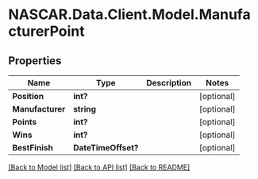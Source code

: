 # NASCAR.Data.Client.Model.ManufacturerPoint
## Properties

Name | Type | Description | Notes
------------ | ------------- | ------------- | -------------
**Position** | **int?** |  | [optional] 
**Manufacturer** | **string** |  | [optional] 
**Points** | **int?** |  | [optional] 
**Wins** | **int?** |  | [optional] 
**BestFinish** | **DateTimeOffset?** |  | [optional] 

[[Back to Model list]](../README.md#documentation-for-models) [[Back to API list]](../README.md#documentation-for-api-endpoints) [[Back to README]](../README.md)

